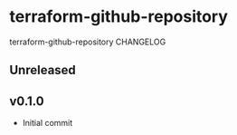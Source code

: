 # terraform-github-repository

terraform-github-repository CHANGELOG

## Unreleased

## v0.1.0

- Initial commit
